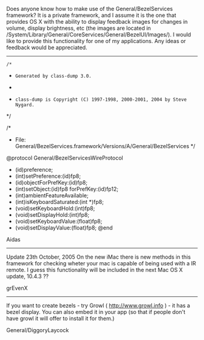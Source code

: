 Does anyone know how to make use of the General/BezelServices framework?  It is a private framework, and I assume it is the one that provides OS X with the ability to display feedback images for changes in volume, display brightness, etc (the images are located in /System/Library/General/CoreServices/General/BezelUI/Images/).  I would like to provide this functionality for one of my applications.  Any ideas or feedback would be appreciated.

----
    /*
 *     Generated by class-dump 3.0.
 *
 *     class-dump is Copyright (C) 1997-1998, 2000-2001, 2004 by Steve Nygard.
 */

/*
 * File: General/BezelServices.framework/Versions/A/General/BezelServices
 */

@protocol General/BezelServicesWireProtocol
- (id)preference;
- (int)setPreference:(id)fp8;
- (id)objectForPrefKey:(id)fp8;
- (int)setObject:(id)fp8 forPrefKey:(id)fp12;
- (int)ambientFeatureAvailable;
- (int)isKeyboardSaturated:(int *)fp8;
- (void)setKeyboardHold:(int)fp8;
- (void)setDisplayHold:(int)fp8;
- (void)setKeyboardValue:(float)fp8;
- (void)setDisplayValue:(float)fp8;
@end

Aidas

----
Update 23th October, 2005
On the new iMac there is new methods in this framework for
checking wheter your mac is capable of being used with a IR remote.
I guess this functionality will be included in the next Mac OS X update,
10.4.3 ??

grEvenX


----
If you want to create bezels - try Growl ( http://www.growl.info ) - it has a bezel display.   You can also embed it in your app (so that if people don't have growl it will offer to install it for them.)

General/DiggoryLaycock